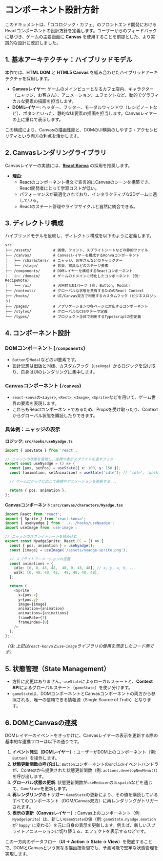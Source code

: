 # コンポーネント設計方針

このドキュメントは、「ココロジック・カフェ」のフロントエンド開発におけるReactコンポーネントの設計方針を定義します。ユーザーからのフィードバックに基づき、ゲームの主要画面に **Canvas** を使用することを前提とした、より実践的な設計に改訂しました。

## 1. 基本アーキテクチャ：ハイブリッドモデル

本作では、**HTML DOM** と **HTML5 Canvas** を組み合わせたハイブリッドアーキテクチャを採用します。

- **Canvasレイヤー**: ゲームのメインビューとなるカフェ店内、キャラクター（ニャッジ、お客さん）、アニメーション、エフェクトなど、動的でグラフィカルな要素の描画を担当します。
- **DOMレイヤー**: ヘッダー、フッター、モーダルウィンドウ（レシピノートなど）、ボタンといった、静的なUI要素の描画を担当します。Canvasレイヤーの上に重ねて表示します。

この構成により、Canvasの描画性能と、DOMのUI構築のしやすさ・アクセシビリティという両方の利点を活かします。

## 2. Canvasレンダリングライブラリ

Canvasレイヤーの実装には、**[React Konva](https://konvajs.org/docs/react/index.html)** の採用を推奨します。

- **理由**:
  - Reactのコンポーネント構文で宣言的にCanvasのシーンを構築でき、React開発者にとって学習コストが低い。
  - パフォーマンスが最適化されており、インタラクティブな2Dゲームに適している。
  - Reactのステート管理やライフサイクルと自然に統合できる。

## 3. ディレクトリ構成

ハイブリッドモデルを反映し、ディレクトリ構成を以下のように定義します。

```
src
├── /assets/          # 画像、フォント、スプライトシートなどの静的ファイル
├── /canvas/          # Canvasレイヤーを構成するKonvaコンポーネント
│   ├── /characters/  # ニャッジ、お客さんなどのキャラクター
│   └── /stage/       # 背景、家具などのステージ要素
├── /components/      # DOMレイヤーを構成するReactコンポーネント
│   ├── /domain/      # ゲームのドメインに特化したコンポーネント (例: RecipeNote)
│   └── /ui/          # 汎用的なUIパーツ (例: Button, Modal)
├── /contexts/        # グローバルな状態を共有するためのReact Context
├── /hooks/           # UI/Canvas双方で利用するカスタムフック（ビジネスロジック）
├── /pages/           # アプリケーションの各ページに対応するコンポーネント
├── /styles/          # グローバルなCSSやテーマ定義
└── /types/           # プロジェクト全体で利用するTypeScriptの型定義
```

## 4. コンポーネント設計

### DOMコンポーネント (`/components`)

- `Button`や`Modal`などのUI要素です。
- 設計思想は旧版と同様、カスタムフック（`useHoge`）からロジックを受け取り、自身はUIのレンダリングに集中します。

### Canvasコンポーネント (`/canvas`)

- `react-konva`の`<Layer>`, `<Rect>`, `<Image>`, `<Sprite>`などを用いて、ゲーム世界の要素を表現します。
- これらもReactコンポーネントであるため、Propsを受け取ったり、Contextからグローバル状態を購読したりできます。

### 具体例：ニャッジの表示

**ロジック: `src/hooks/useNyadge.ts`**

```typescript
import { useState } from 'react';

// ニャッジの状態を管理し、座標や表示スプライトを返すフック
export const useNyadge = () => {
  const [pos, setPos] = useState({ x: 100, y: 150 });
  const [animation, setAnimation] = useState('idle'); // 'idle', 'walk', 'jump'

  // ゲームロジックに応じて座標やアニメーションを更新する...

  return { pos, animation };
};
```

**Canvasコンポーネント: `src/canvas/characters/Nyadge.tsx`**

```typescript
import React from 'react';
import { Sprite } from 'react-konva';
import { useNyadge } from '../../hooks/useNyadge';
import useImage from 'use-image';

// ニャッジのスプライトシートを読み込む
export const NyadgeSprite: React.FC = () => {
  const { pos, animation } = useNyadge();
  const [image] = useImage('/assets/nyadge-sprite.png');

  // スプライトアニメーションの定義
  const animations = {
    idle: [0, 0, 48, 48,  48, 0, 48, 48], // x, y, w, h, ...
    walk: [0, 48, 48, 48,  48, 48, 48, 48],
  };

  return (
    <Sprite
      x={pos.x}
      y={pos.y}
      image={image}
      animation={animation}
      animations={animations}
      frameRate={7}
      frameIndex={0}
    />
  );
};
```

_（注: 上記は`react-konva`と`use-image`ライブラリの使用を想定したコード例です）_

## 5. 状態管理（State Management）

- 方針に変更はありません。`useState`によるローカルステートと、**Context API**によるグローバルステート（`gameState`）を使い分けます。
- `gameState`は、DOMコンポーネントとCanvasコンポーネントの両方から参照される、唯一の信頼できる情報源（Single Source of Truth）となります。

## 6. DOMとCanvasの連携

DOMレイヤーのイベントをきっかけに、Canvasレイヤーの表示を更新する際の基本的な連携フローは以下の通りです。

1.  **イベント発生（DOMレイヤー）**: ユーザーがDOM上のコンポーネント（例: `Button`）を操作します。
2.  **状態更新関数の呼び出し**: `Button`コンポーネントの`onClick`イベントハンドラが、Contextから提供された状態更新関数（例: `actions.developNewMenu()`）を呼び出します。
3.  **グローバル状態の更新**: 状態更新関数が`useReducer`の`dispatch`などを通じて、`GameState`を更新します。
4.  **再レンダリングのトリガー**: `GameState`の更新により、その値を購読しているすべてのコンポーネント（DOM/Canvas双方）に再レンダリングがトリガーされます。
5.  **表示の更新（Canvasレイヤー）**: Canvas上のコンポーネント（例: `NyadgeSprite`）は、新しい`GameState`の値（例: `gameState.nyadge.emotion`が`'happy'`に変わる）を元に自身の表示を更新します。例えば、新しいスプライトアニメーションに切り替える、エフェクトを表示するなどです。

この一方向のデータフロー（**UI → Action → State → View**）を徹底することで、DOMとCanvasという異なる描画技術間でも、予測可能で堅牢な状態管理を実現します。
